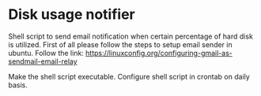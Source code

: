 # Disk usage notifier
Shell script to send email notification when certain percentage of hard disk is utilized.
First of all please follow the steps to setup email sender in ubuntu. Follow the link:
https://linuxconfig.org/configuring-gmail-as-sendmail-email-relay

Make the shell script executable.
Configure shell script in crontab on daily basis.
